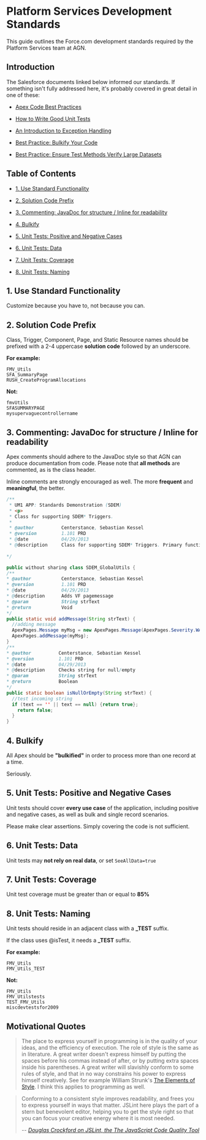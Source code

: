 # Platform Services Development Standards

This guide outlines the Force.com development standards required by the Platform Services team at AGN. 

## Introduction

The Salesforce documents linked below informed our standards. If something isn't fully addressed here, it's probably covered in great detail in one of these:

* [Apex Code Best Practices](http://wiki.developerforce.com/page/Apex_Code_Best_Practices)

* [How to Write Good Unit Tests](http://wiki.developerforce.com/page/How_to_Write_Good_Unit_Tests)

* [An Introduction to Exception Handling](http://wiki.developerforce.com/page/An_Introduction_to_Exception_Handling)

* [Best Practice: Bulkify Your Code](http://wiki.developerforce.com/page/Best_Practice%3A_Bulkify_Your_Code)

* [Best Practice: Ensure Test Methods Verify Large Datasets](http://wiki.developerforce.com/page/Best_Practice:_Ensure_Test_Methods_Verify_Large_Datasets)

## Table of Contents

* [1. Use Standard Functionality](#1-use-standard-functionality)

* [2. Solution Code Prefix](#2-solution-code-prefix)

* [3. Commenting: JavaDoc for structure / Inline for readability](#3-commenting-javadoc-for-structure--inline-for-readability)

* [4. Bulkify](#4-bulkify)

* [5. Unit Tests: Positive and Negative Cases](#5-unit-tests-positive-and-negative-cases)

* [6. Unit Tests: Data](#6-unit-tests-data)

* [7. Unit Tests: Coverage](#7-unit-tests-coverage)

* [8. Unit Tests: Naming](#8-unit-tests-naming)
 

## 1. Use Standard Functionality 

Customize because you have to, not because you can.

## 2. Solution Code Prefix

Class, Trigger, Component, Page, and Static Resource  names should be prefixed with a 2-4 uppercase **solution code** followed by an underscore.

**For example:**
```objc
FMV_Utils
SFA_SummaryPage
RUSH_CreateProgramAllocations
```

**Not:**
```objc
fmvUtils
SFASUMMARYPAGE
mysupervaguecontrollername
```

## 3. Commenting: JavaDoc for structure / Inline for readability

Apex comments should adhere to the JavaDoc style so that AGN can produce documentation from code. Please note that **all methods** are commented, as is the class header. 

Inline comments are strongly encouraged as well. The more **frequent** and **meaningful**, the better.

```java
/**
 * UM1 APP: Standards Demonstration (SDEM)
 * <p>
 * Class for supporting SDEM* Triggers.
 * 
 * @author          Centerstance, Sebastian Kessel
 * @version         1.101 PRD
 * @date            04/29/2013
 * @description     Class for supporting SDEM* Triggers. Primary functionality is creation of awesome comments that make the code more maintainable.
  
*/

public without sharing class SDEM_GlobalUtils {
/**
* @author           Centerstance, Sebastian Kessel
* @version          1.101 PRD
* @date             04/29/2013
* @description      Adds VF pagemessage
* @param            String strText
* @return           Void
*/
public static void addMessage(String strText) {
  //adding message
  ApexPages.Message myMsg = new ApexPages.Message(ApexPages.Severity.WARNING,text);
  ApexPages.addMessage(myMsg);
}
/**
* @author          Centerstance, Sebastian Kessel
* @version         1.101 PRD
* @date            04/29/2013
* @description     Checks string for null/empty
* @param           String strText
* @return          Boolean
*/
public static boolean isNullOrEmpty(String strText) {
  //test incoming string
  if (text == '' || text == null) {return true};
    return false;
  }
}

```

## 4. Bulkify

All Apex should be **"bulkified"** in order to process more than one record at a time.

Seriously.

## 5. Unit Tests: Positive and Negative Cases

Unit tests should cover **every use case** of the application, including positive and negative cases, as well as bulk and single record scenarios.

Please make clear assertions. Simply covering the code is not sufficient.

## 6. Unit Tests: Data

Unit tests may **not rely on real data**, or set `SeeAllData=true`

## 7. Unit Tests: Coverage

Unit test coverage must be greater than or equal to **85%**

## 8. Unit Tests: Naming

Unit tests should reside in an adjacent class with a **_TEST** suffix.

If the class uses @isTest, it needs  a **_TEST** suffix.

**For example:**
```objc
FMV_Utils
FMV_Utils_TEST
```

**Not:**
```objc
FMV_Utils
FMV_Utilstests
TEST_FMV_Utils
miscdevtestsfor2009
```

## Motivational Quotes

> The place to express yourself in programming is in the quality of your ideas, and the efficiency of execution. The role of style is the same as in literature. A great writer doesn't express himself by putting the spaces before his commas instead of after, or by putting extra spaces inside his parentheses. A great writer will slavishly conform to some rules of style, and that in no way constrains his power to express himself creatively. See for example William Strunk's [The Elements of Style](http://www.crockford.com/wrrrld/style.html). I think this applies to programming as well. 

> Conforming to a consistent style improves readability, and frees you to express yourself in ways that matter. JSLint here plays the part of a stern but benevolent editor, helping you to get the style right so that you can focus your creative energy where it is most needed.
>
> -- <cite>[Douglas Crockford on JSLint, the The JavaScript Code Quality Tool](https://gist.github.com/textarcana/1745829)</cite>
